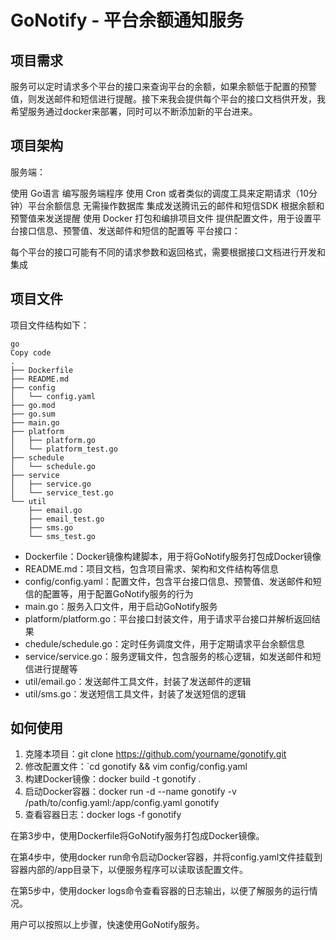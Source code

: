 # GoNotify - 平台余额通知服务
## 项目需求
服务可以定时请求多个平台的接口来查询平台的余额，如果余额低于配置的预警值，则发送邮件和短信进行提醒。接下来我会提供每个平台的接口文档供开发，我希望服务通过docker来部署，同时可以不断添加新的平台进来。

## 项目架构
服务端：

使用 Go语言 编写服务端程序
使用 Cron 或者类似的调度工具来定期请求（10分钟）平台余额信息
无需操作数据库
集成发送腾讯云的邮件和短信SDK
根据余额和预警值来发送提醒
使用 Docker 打包和编排项目文件
提供配置文件，用于设置平台接口信息、预警值、发送邮件和短信的配置等
平台接口：

每个平台的接口可能有不同的请求参数和返回格式，需要根据接口文档进行开发和集成
## 项目文件
项目文件结构如下：
```
go
Copy code
.
├── Dockerfile
├── README.md
├── config
│   └── config.yaml
├── go.mod
├── go.sum
├── main.go
├── platform
│   ├── platform.go
│   └── platform_test.go
├── schedule
│   └── schedule.go
├── service
│   ├── service.go
│   └── service_test.go
└── util
    ├── email.go
    ├── email_test.go
    ├── sms.go
    └── sms_test.go
```
- Dockerfile：Docker镜像构建脚本，用于将GoNotify服务打包成Docker镜像
- README.md：项目文档，包含项目需求、架构和文件结构等信息
- config/config.yaml：配置文件，包含平台接口信息、预警值、发送邮件和短信的配置等，用于配置GoNotify服务的行为
- main.go：服务入口文件，用于启动GoNotify服务
- platform/platform.go：平台接口封装文件，用于请求平台接口并解析返回结果
- chedule/schedule.go：定时任务调度文件，用于定期请求平台余额信息
- service/service.go：服务逻辑文件，包含服务的核心逻辑，如发送邮件和短信进行提醒等
- util/email.go：发送邮件工具文件，封装了发送邮件的逻辑
- util/sms.go：发送短信工具文件，封装了发送短信的逻辑
## 如何使用
1. 克隆本项目：git clone https://github.com/yourname/gonotify.git
2. 修改配置文件：`cd gonotify && vim config/config.yaml
3. 构建Docker镜像：docker build -t gonotify .
4. 启动Docker容器：docker run -d --name gonotify -v /path/to/config.yaml:/app/config.yaml gonotify
5. 查看容器日志：docker logs -f gonotify

在第3步中，使用Dockerfile将GoNotify服务打包成Docker镜像。

在第4步中，使用docker run命令启动Docker容器，并将config.yaml文件挂载到容器内部的/app目录下，以便服务程序可以读取该配置文件。

在第5步中，使用docker logs命令查看容器的日志输出，以便了解服务的运行情况。

用户可以按照以上步骤，快速使用GoNotify服务。